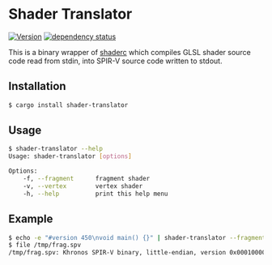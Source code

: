 # Shader Translator

[![Version](https://img.shields.io/crates/v/shader-translator.svg)](https://crates.io/crates/shader-translator)
[![dependency status](https://deps.rs/repo/github/stevebob/shader-translator/status.svg)](https://deps.rs/repo/github/stevebob/shader-translator)


This is a binary wrapper of [shaderc](https://crates.io/crates/shaderc) which compiles
GLSL shader source code read from stdin, into SPIR-V source code written to stdout.

## Installation
```bash
$ cargo install shader-translator
```

## Usage
```bash
$ shader-translator --help
Usage: shader-translator [options]

Options:
    -f, --fragment      fragment shader
    -v, --vertex        vertex shader
    -h, --help          print this help menu
```

## Example
```bash
$ echo -e "#version 450\nvoid main() {}" | shader-translator --fragment > /tmp/frag.spv
$ file /tmp/frag.spv
/tmp/frag.spv: Khronos SPIR-V binary, little-endian, version 0x00010000, generator 0x000d0007
```
